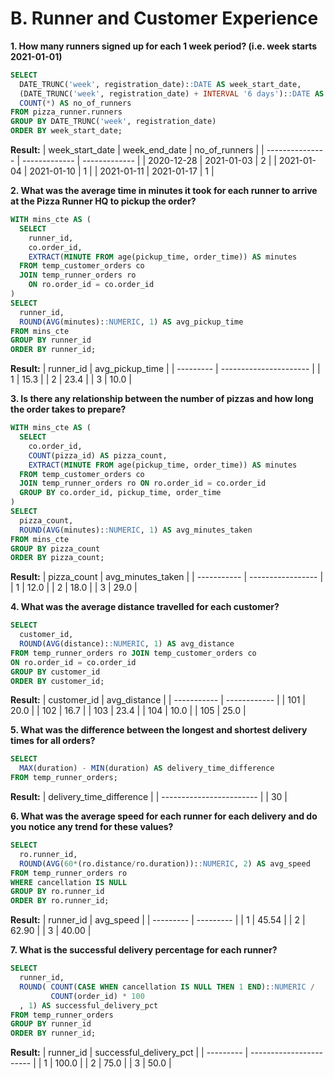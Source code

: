 # B. Runner and Customer Experience

**1. How many runners signed up for each 1 week period? (i.e. week starts 2021-01-01)**
```sql
SELECT 
  DATE_TRUNC('week', registration_date)::DATE AS week_start_date,
  (DATE_TRUNC('week', registration_date) + INTERVAL '6 days')::DATE AS week_end_date,
  COUNT(*) AS no_of_runners
FROM pizza_runner.runners
GROUP BY DATE_TRUNC('week', registration_date)
ORDER BY week_start_date;
```
**Result:**
| week_start_date | week_end_date | no_of_runners |
| --------------- | ------------- | ------------- |
| 2020-12-28      | 2021-01-03    | 2             |
| 2021-01-04      | 2021-01-10    | 1             |
| 2021-01-11      | 2021-01-17    | 1             |

**2. What was the average time in minutes it took for each runner to arrive at the Pizza Runner HQ to pickup the order?**
```sql
WITH mins_cte AS (
  SELECT
    runner_id,
    co.order_id,
    EXTRACT(MINUTE FROM age(pickup_time, order_time)) AS minutes
  FROM temp_customer_orders co
  JOIN temp_runner_orders ro
    ON ro.order_id = co.order_id 
)
SELECT 
  runner_id,
  ROUND(AVG(minutes)::NUMERIC, 1) AS avg_pickup_time
FROM mins_cte 
GROUP BY runner_id
ORDER BY runner_id;
```
**Result:**
| runner_id | avg_pickup_time        |
| --------- | ---------------------- |
| 1         | 15.3                   |
| 2         | 23.4                   |
| 3         | 10.0                     |

**3. Is there any relationship between the number of pizzas and how long the order takes to prepare?**
```sql
WITH mins_cte AS (
  SELECT 
    co.order_id,
    COUNT(pizza_id) AS pizza_count,
    EXTRACT(MINUTE FROM age(pickup_time, order_time)) AS minutes
  FROM temp_customer_orders co 
  JOIN temp_runner_orders ro ON ro.order_id = co.order_id 
  GROUP BY co.order_id, pickup_time, order_time
)
SELECT 
  pizza_count,
  ROUND(AVG(minutes)::NUMERIC, 1) AS avg_minutes_taken
FROM mins_cte
GROUP BY pizza_count
ORDER BY pizza_count;
```
**Result:**
| pizza_count | avg_minutes_taken |
| ----------- | ----------------- |
| 1           | 12.0              |
| 2           | 18.0              |
| 3           | 29.0              |

**4. What was the average distance travelled for each customer?**
```sql
SELECT
  customer_id,
  ROUND(AVG(distance)::NUMERIC, 1) AS avg_distance
FROM temp_runner_orders ro JOIN temp_customer_orders co
ON ro.order_id = co.order_id
GROUP BY customer_id
ORDER BY customer_id;
```
**Result:**
| customer_id | avg_distance |
| ----------- | ------------ |
| 101         | 20.0         |
| 102         | 16.7         |
| 103         | 23.4         |
| 104         | 10.0         |
| 105         | 25.0         |

**5. What was the difference between the longest and shortest delivery times for all orders?**
```sql
SELECT
  MAX(duration) - MIN(duration) AS delivery_time_difference
FROM temp_runner_orders;
```
**Result:**
| delivery_time_difference |
| ------------------------ |
| 30                       |

**6. What was the average speed for each runner for each delivery and do you notice any trend for these values?**
```sql
SELECT
  ro.runner_id,
  ROUND(AVG(60*(ro.distance/ro.duration))::NUMERIC, 2) AS avg_speed
FROM temp_runner_orders ro
WHERE cancellation IS NULL
GROUP BY ro.runner_id
ORDER BY ro.runner_id;
```
**Result:**
| runner_id | avg_speed |
| --------- | --------- |
| 1         | 45.54     |
| 2         | 62.90     |
| 3         | 40.00     |

**7. What is the successful delivery percentage for each runner?**
```sql
SELECT
  runner_id,
  ROUND( COUNT(CASE WHEN cancellation IS NULL THEN 1 END)::NUMERIC /
         COUNT(order_id) * 100
  , 1) AS successful_delivery_pct
FROM temp_runner_orders
GROUP BY runner_id
ORDER BY runner_id;
```
**Result:**
| runner_id | successful_delivery_pct |
| --------- | ----------------------- |
| 1         | 100.0                   |
| 2         | 75.0                    |
| 3         | 50.0                    |

